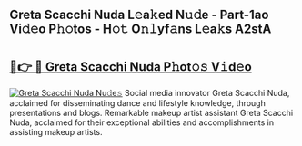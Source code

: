 ## Greta Scacchi Nuda L𝚎a𝚔ed N𝚞𝚍e - Part-1ao Vi𝚍𝚎o P𝚑𝚘tos - H𝚘𝚝 O𝚗𝚕yf𝚊ns L𝚎a𝚔s A2stA

# <h2><a href="http://kfeeq5l.oniu.top/?m=Greta+Scacchi+Nuda">🔗👉 🔴 Greta Scacchi Nuda P𝚑ot𝚘𝚜 V𝚒d𝚎o</a></h2>

[![Greta Scacchi Nuda Nu𝚍e𝚜](https://i.imgur.com/0qMVB7G.gif)](http://kfeeq5l.oniu.top/?m=Greta+Scacchi+Nuda)
Social media innovator Greta Scacchi Nuda, acclaimed for disseminating dance and lifestyle knowledge, through presentations and blogs. Remarkable makeup artist assistant Greta Scacchi Nuda, acclaimed for their exceptional abilities and accomplishments in assisting makeup artists.  
